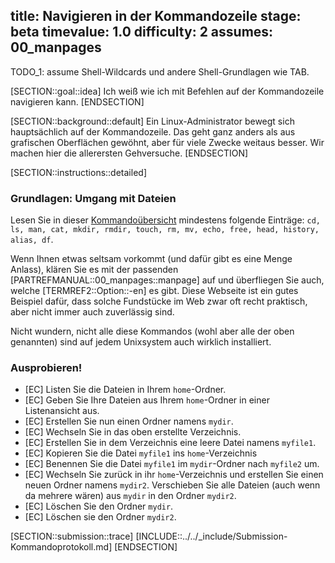 title: Navigieren in der Kommandozeile
stage: beta
timevalue: 1.0
difficulty: 2
assumes: 00_manpages
---

TODO_1: assume Shell-Wildcards und andere Shell-Grundlagen wie TAB.

[SECTION::goal::idea]
Ich weiß wie ich mit Befehlen auf der Kommandozeile navigieren kann.
[ENDSECTION]

[SECTION::background::default]
Ein Linux-Administrator bewegt sich hauptsächlich auf der Kommandozeile.
Das geht ganz anders als aus grafischen Oberflächen gewöhnt, aber für viele Zwecke
weitaus besser.
Wir machen hier die allerersten Gehversuche.
[ENDSECTION]

[SECTION::instructions::detailed]

### Grundlagen: Umgang mit Dateien

Lesen Sie in dieser
[Kommandoübersicht](https://bytescout.com/blog/most-used-linux-commands.html)
mindestens folgende Einträge: 
`cd, ls, man, cat, mkdir, rmdir, touch, rm, mv, echo, free, head, history, alias, df`.

Wenn Ihnen etwas seltsam vorkommt (und dafür gibt es eine Menge Anlass),
klären Sie es mit der passenden [PARTREFMANUAL::00_manpages::manpage] auf
und überfliegen Sie auch, welche [TERMREF2::Option::-en] es gibt.
Diese Webseite ist ein gutes Beispiel dafür, dass solche Fundstücke im Web
zwar oft recht praktisch, aber nicht immer auch zuverlässig sind.

Nicht wundern, nicht alle diese Kommandos (wohl aber alle der oben genannten) sind auf jedem
Unixsystem auch wirklich installiert.


### Ausprobieren!

- [EC] Listen Sie die Dateien in Ihrem `home`-Ordner.
- [EC] Geben Sie Ihre Dateien aus Ihrem `home`-Ordner in einer Listenansicht aus.
- [EC] Erstellen Sie nun einen Ordner namens `mydir`.
- [EC] Wechseln Sie in das oben erstellte Verzeichnis.
- [EC] Erstellen Sie in dem Verzeichnis eine leere Datei namens `myfile1`.
- [EC] Kopieren Sie die Datei `myfile1` ins `home`-Verzeichnis
- [EC] Benennen Sie die Datei `myfile1` im `mydir`-Ordner nach `myfile2` um.
- [EC] Wechseln Sie zurück in ihr `home`-Verzeichnis und erstellen Sie einen neuen Ordner namens `mydir2`. 
  Verschieben Sie alle Dateien (auch wenn da mehrere wären) aus `mydir` in den Ordner `mydir2`.
- [EC] Löschen Sie den Ordner `mydir`.
- [EC] Löschen sie den Ordner `mydir2`.

[SECTION::submission::trace]
[INCLUDE::../../_include/Submission-Kommandoprotokoll.md]
[ENDSECTION]
